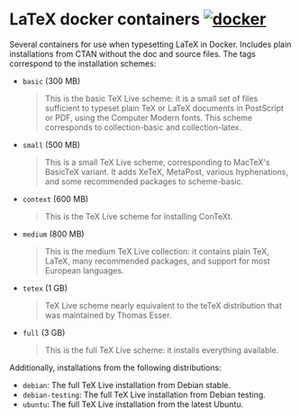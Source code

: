 # LaTeX docker containers [![docker](https://img.shields.io/docker/pulls/silkeh/latex.svg)](https://hub.docker.com/r/silkeh/latex/)

Several containers for use when typesetting LaTeX in Docker.
Includes plain installations from CTAN without the doc and source files.
The tags correspond to the installation schemes:

- `basic` (300 MB)
  > This is the basic TeX Live scheme: it is a small set of files
  > sufficient to typeset plain TeX or LaTeX documents in
  > PostScript or PDF, using the Computer Modern fonts.  This
  > scheme corresponds to collection-basic and collection-latex.

- `small` (500 MB)
  > This is a small TeX Live scheme, corresponding to MacTeX's
  > BasicTeX variant.  It adds XeTeX, MetaPost, various
  > hyphenations, and some recommended packages to scheme-basic.

- `context` (600 MB)
  > This is the TeX Live scheme for installing ConTeXt.

- `medium` (800 MB)
  > This is the medium TeX Live collection: it contains plain TeX,
  > LaTeX, many recommended packages, and support for most European
  > languages.

- `tetex` (1 GB)
  > TeX Live scheme nearly equivalent to the teTeX distribution
  > that was maintained by Thomas Esser.

- `full` (3 GB)
  > This is the full TeX Live scheme: it installs everything
  > available.

Additionally, installations from the following distributions:

- `debian`: The full TeX Live installation from Debian stable.
- `debian-testing`: The full TeX Live installation from Debian testing.
- `ubuntu`: The full TeX Live installation from the latest Ubuntu.
